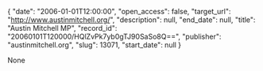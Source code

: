 {
  "date": "2006-01-01T12:00:00", 
  "open_access": false, 
  "target_url": "http://www.austinmitchell.org/", 
  "description": null, 
  "end_date": null, 
  "title": "Austin Mitchell MP", 
  "record_id": "20060101T120000/HQlZvPk7yb0gTJ90SaSo8Q==", 
  "publisher": "austinmitchell.org", 
  "slug": 13071, 
  "start_date": null
}

None